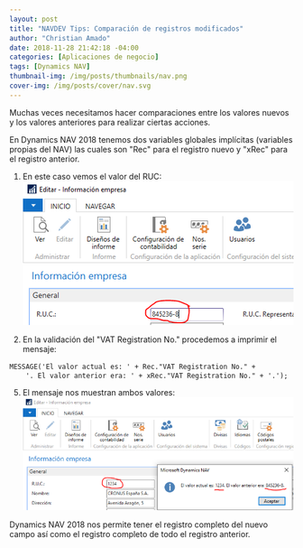 ```yaml
---
layout: post
title: "NAVDEV Tips: Comparación de registros modificados"
author: "Christian Amado"
date: 2018-11-28 21:42:18 -04:00
categories: [Aplicaciones de negocio]
tags: [Dynamics NAV]
thumbnail-img: /img/posts/thumbnails/nav.png
cover-img: /img/posts/cover/nav.svg
---
```


Muchas veces necesitamos hacer comparaciones entre los valores nuevos y los valores anteriores para realizar ciertas acciones.

En Dynamics NAV 2018 tenemos dos variables globales implícitas (variables propias del NAV) las cuales son "Rec" para el registro nuevo y "xRec" para el registro anterior.

<!--more-->

1. En este caso vemos el valor del RUC:  
![](/img/posts/migrated/2019/03/1-5.png)  

3. En la validación del "VAT Registration No." procedemos a imprimir el mensaje:
```
MESSAGE('El valor actual es: ' + Rec."VAT Registration No." +
    '. El valor anterior era: ' + xRec."VAT Registration No." + '.');
```
5. El mensaje nos muestran ambos valores:  
![](/img/posts/migrated/2019/03/2-5.png)  

Dynamics NAV 2018 nos permite tener el registro completo del nuevo campo así como el registro completo de todo el registro anterior.